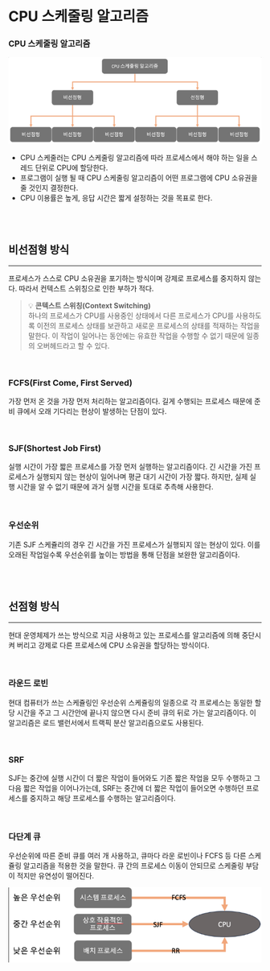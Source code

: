 # CPU 스케줄링 알고리즘

### CPU 스케줄링 알고리즘

![1.png](/3.%20Operating%20System/4.%20CPU%20%EC%8A%A4%EC%BC%80%EC%A4%84%EB%A7%81%20%EC%95%8C%EA%B3%A0%EB%A6%AC%EC%A6%98/MinSu/img/1.png)

- CPU 스케줄러는 CPU 스케줄링 알고리즘에 따라 프로세스에서 해야 하는 일을 스레드 단위로 CPU에 할당한다.
- 프로그램이 실행 될 때 CPU 스케줄링 알고리즘이 어떤 프로그램에 CPU 소유권을 줄 것인지 결정한다.
- CPU 이용률은 높게, 응답 시간은 짧게 설정하는 것을 목표로 한다.

<br><br>

## 비선점형 방식

---

프로세스가 스스로 CPU 소유권을 포기하는 방식이며 강제로 프로세스를 중지하지 않는다. 따라서 컨텍스트 스위칭으로 인한 부하가 적다.

> 💡 **콘텍스트 스위칭(Context Switching)** <br>
> 하나의 프로세스가 CPU를 사용중인 상태에서 다른 프로세스가 CPU를 사용하도록 이전의 프로세스 상태를 보관하고 새로운 프로세스의 상태를 적재하는 작업을 말한다. 이 작업이 일어나는 동안에는 유효한 작업을 수행할 수 없기 때문에 일종의 오버헤드라고 할 수 있다.

<br>

### FCFS(First Come, First Served)

가장 먼저 온 것을 가장 먼저 처리하는 알고리즘이다. 길게 수행되는 프로세스 때문에 준비 큐에서 오래 기다리는 현상이 발생하는 단점이 있다.

<br>

### SJF(Shortest Job First)

실행 시간이 가장 짧은 프로세스를 가장 먼저 실행하는 알고리즘이다. 긴 시간을 가진 프로세스가 실행되지 않는 현상이 일어나며 평균 대기 시간이 가장 짧다. 하지만, 실제 실행 시간을 알 수 없기 때문에 과거 실행 시간을 토대로 추측해 사용한다.

<br>

### 우선순위

기존 SJF 스케쥴리의 경우 긴 시간을 가진 프로세스가 실행되지 않는 현상이 있다. 이를 오래된 작업일수록 우선순위를 높이는 방법을 통해 단점을 보완한 알고리즘이다.

<br><br>

## 선점형 방식

---

현대 운영체제가 쓰는 방식으로 지금 사용하고 있는 프로세스를 알고리즘에 의해 중단시켜 버리고 강제로 다른 프로세스에 CPU 소유권을 할당하는 방식이다.

<br>

### 라운드 로빈

현대 컴퓨터가 쓰는 스케쥴링인 우선순위 스케쥴링의 일종으로 각 프로세스는 동일한 할당 시간을 주고 그 시간안에 끝나지 않으면 다시 준비 큐의 뒤로 가는 알고리즘이다. 이 알고리즘은 로드 밸런서에서 트랙픽 분산 알고리즘으로도 사용된다.

<br>

### SRF

SJF는 중간에 실행 시간이 더 짧은 작업이 들어와도 기존 짧은 작업을 모두 수행하고 그 다음 짧은 작업을 이어나가는데, SRF는 중간에 더 짧은 작업이 들어오면 수행하던 프로세스를 중지하고 해당 프로세스를 수행하는 알고리즘이다.

<br>

### 다단계 큐

우선순위에 따른 준비 큐를 여러 개 사용하고, 큐마다 라운 로빈이나 FCFS 등 다른 스케쥴링 알고리즘을 적용한 것을 말한다. 큐 간의 프로세스 이동이 안되므로 스케줄링 부담이 적지만 유연성이 떨어진다.

![2.png](/3.%20Operating%20System/4.%20CPU%20%EC%8A%A4%EC%BC%80%EC%A4%84%EB%A7%81%20%EC%95%8C%EA%B3%A0%EB%A6%AC%EC%A6%98/MinSu/img/2.png)
